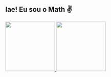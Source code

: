 ## Iae! Eu sou o Math ✌

<div>
  <a href="github.com/MathMrx">
  <img height="155em"  src="https://github-readme-stats.vercel.app/api?username=mathmrx&theme=midnight-purple&show_icons=true&hide=contribs">
  <img height="155em"  src="https://github-readme-stats.vercel.app/api/top-langs/?username=mathmrx&&layout=default&theme=midnight-purple&"
</div>
